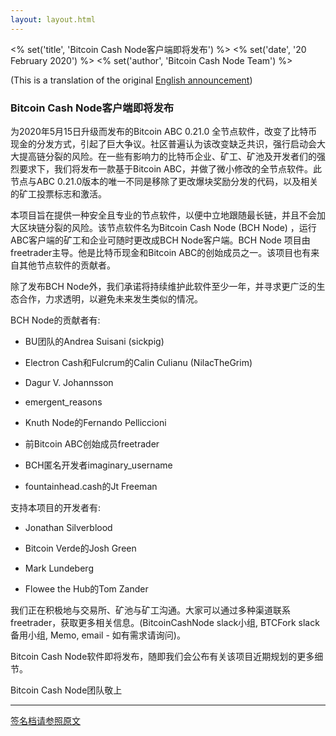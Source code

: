 ```yaml
---
layout: layout.html
---
```


<% set('title', 'Bitcoin Cash Node客户端即将发布') %>
<% set('date', '20 February 2020') %>
<% set('author', 'Bitcoin Cash Node Team') %>

(This is a translation of the original [English announcement](/en/newsroom/Announcing-Bitcoin-Cash-Node))

### Bitcoin Cash Node客户端即将发布

为2020年5月15日升级而发布的Bitcoin ABC 0.21.0 全节点软件，改变了比特币现金的分发方式，引起了巨大争议。社区普遍认为该改变缺乏共识，强行启动会大大提高链分裂的风险。在一些有影响力的比特币企业、矿工、矿池及开发者们的强烈要求下，我们将发布一款基于Bitcoin ABC，并做了微小修改的全节点软件。此节点与ABC 0.21.0版本的唯一不同是移除了更改爆块奖励分发的代码，以及相关的矿工投票标志和激活。

本项目旨在提供一种安全且专业的节点软件，以便中立地跟随最长链，并且不会加大区块链分裂的风险。该节点软件名为Bitcoin Cash Node (BCH Node) ，运行ABC客户端的矿工和企业可随时更改成BCH Node客户端。BCH Node 项目由freetrader主导。他是比特币现金和Bitcoin ABC的创始成员之一。该项目也有来自其他节点软件的贡献者。

除了发布BCH Node外，我们承诺将持续维护此软件至少一年，并寻求更广泛的生态合作，力求透明，以避免未来发生类似的情况。

BCH Node的贡献者有:

*   BU团队的Andrea Suisani (sickpig)

*   Electron Cash和Fulcrum的Calin Culianu (NilacTheGrim)

*   Dagur V. Johannsson

*   emergent_reasons

*   Knuth Node的Fernando Pelliccioni

*   前Bitcoin ABC创始成员freetrader

*   BCH匿名开发者imaginary_username

*   fountainhead.cash的Jt Freeman

支持本项目的开发者有:

*   Jonathan Silverblood

*   Bitcoin Verde的Josh Green

*   Mark Lundeberg

*   Flowee the Hub的Tom Zander

我们正在积极地与交易所、矿池与矿工沟通。大家可以通过多种渠道联系freetrader，获取更多相关信息。(BitcoinCashNode slack小组, BTCFork slack备用小组, Memo, email - 如有需求请询问)。

Bitcoin Cash Node软件即将发布，随即我们会公布有关该项目近期规划的更多细节。

Bitcoin Cash Node团队敬上

* * *

[签名档请参照原文](/en/newsroom/Announcing-Bitcoin-Cash-Node)
